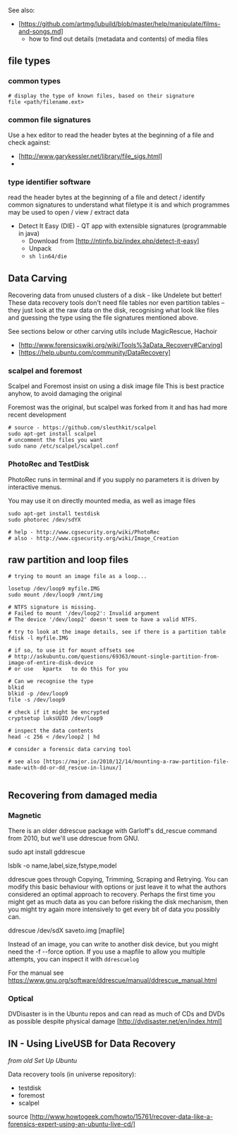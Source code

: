 
See also:
* [https://github.com/artmg/lubuild/blob/master/help/manipulate/films-and-songs.md]
	* how to find out details (metadata and contents) of media files


## file types ##

### common types

```
# display the type of known files, based on their signature
file <path/filename.ext>
```

### common file signatures

Use a hex editor to read the header bytes at the beginning of a file and check against:

* [http://www.garykessler.net/library/file_sigs.html]
* 


### type identifier software

read the header bytes at the beginning of a file 
and detect / identify common signatures 
to understand what filetype it is 
and which programmes may be used to open / view / extract data 

* Detect It Easy (DIE) - QT app with extensible signatures (programmable in java)
    * Download from [http://ntinfo.biz/index.php/detect-it-easy]
    * Unpack
    * `sh lin64/die`


## Data Carving

Recovering data from unused clusters of a disk - like Undelete but better! These data recovery tools don't need file tables 
nor even partition tables – they just look at the raw data on the disk, recognising what look like files and guessing the type 
using the file signatures mentioned above.

See sections below or other carving utils include MagicRescue, Hachoir

* [http://www.forensicswiki.org/wiki/Tools%3aData_Recovery#Carving]
* [https://help.ubuntu.com/community/DataRecovery]


### scalpel and foremost

Scalpel and Foremost insist on using a disk image file
This is best practice anyhow, to avoid damaging the original

Foremost was the original, but scalpel was forked from it
and has had more recent development

```
# source - https://github.com/sleuthkit/scalpel
sudo apt-get install scalpel
# uncomment the files you want
sudo nano /etc/scalpel/scalpel.conf
```

### PhotoRec and TestDisk 

PhotoRec runs in terminal and if you supply no parameters 
it is driven by interactive menus.

You may use it on directly mounted media, as well as image files

```
sudo apt-get install testdisk
sudo photorec /dev/sdYX

# help - http://www.cgsecurity.org/wiki/PhotoRec
# also - http://www.cgsecurity.org/wiki/Image_Creation
```

## raw partition and loop files ##

```
# trying to mount an image file as a loop...

losetup /dev/loop9 myfile.IMG
sudo mount /dev/loop9 /mnt/img

# NTFS signature is missing.
# Failed to mount '/dev/loop2': Invalid argument
# The device '/dev/loop2' doesn't seem to have a valid NTFS.

# try to look at the image details, see if there is a partition table
fdisk -l myfile.IMG

# if so, to use it for mount offsets see
# http://askubuntu.com/questions/69363/mount-single-partition-from-image-of-entire-disk-device
# or use   kpartx   to do this for you

# Can we recognise the type
blkid
blkid -p /dev/loop9
file -s /dev/loop9

# check if it might be encrypted
cryptsetup luksUUID /dev/loop9

# inspect the data contents 
head -c 256 < /dev/loop2 | hd

# consider a forensic data carving tool

# see also [https://major.io/2010/12/14/mounting-a-raw-partition-file-made-with-dd-or-dd_rescue-in-linux/]


```

## Recovering from damaged media

### Magnetic

There is an older ddrescue package with Garloff's dd_rescue command from 2010, but we'll use ddrescue from GNU. 

sudo apt install gddrescue

lsblk -o name,label,size,fstype,model

ddrescue goes through Copying, Trimming, Scraping and Retrying. You can modify this basic behaviour with options or just leave it to what the authors considered an optimal approach to recovery. Perhaps the first time you might get as much data as you can before risking the disk mechanism, then you might try again more intensively to get every bit of data you possibly can.

ddrescue /dev/sdX saveto.img [mapfile]

Instead of an image, you can write to another disk device, but you might need the -f --force option.
If you use a mapfile to allow you multiple attempts, 
you can inspect it with `ddrescuelog`

For the manual see 
https://www.gnu.org/software/ddrescue/manual/ddrescue_manual.html

### Optical

DVDisaster is in the Ubuntu repos
and can read as much of CDs and DVDs as possible despite physical damage
[http://dvdisaster.net/en/index.html]


## IN - Using LiveUSB for Data Recovery

_from old Set Up Ubuntu_

Data recovery tools (in universe repository):
* testdisk
* foremost
* scalpel

source [http://www.howtogeek.com/howto/15761/recover-data-like-a-forensics-expert-using-an-ubuntu-live-cd/]

